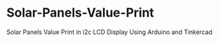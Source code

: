 # Solar-Panels-Value-Print
Solar Panels Value Print in i2c LCD Display Using Arduino and Tinkercad 

